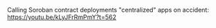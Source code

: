 Calling Soroban contract deployments "centralized" apps on accident: https://youtu.be/kLyJFrRmPmY?t=562
